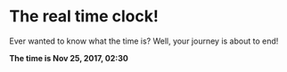 # The real time clock!

Ever wanted to know what the time is? Well, your journey is about to end!

**The time is Nov 25, 2017, 02:30**